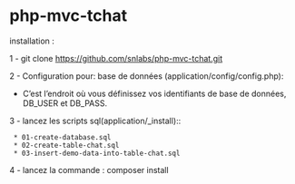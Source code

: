 php-mvc-tchat
=======
installation : 
 
   1 - git clone  https://github.com/snlabs/php-mvc-tchat.git
   
   2 -  Configuration pour: base de données (application/config/config.php):
   * C’est l’endroit où vous définissez vos identifiants de base de données, DB_USER et  DB_PASS.
   
   
   3 - lancez les scripts sql(application/_install):: 
  
     * 01-create-database.sql
     * 02-create-table-chat.sql
     * 03-insert-demo-data-into-table-chat.sql
   
   4 - lancez la commande : composer install
   